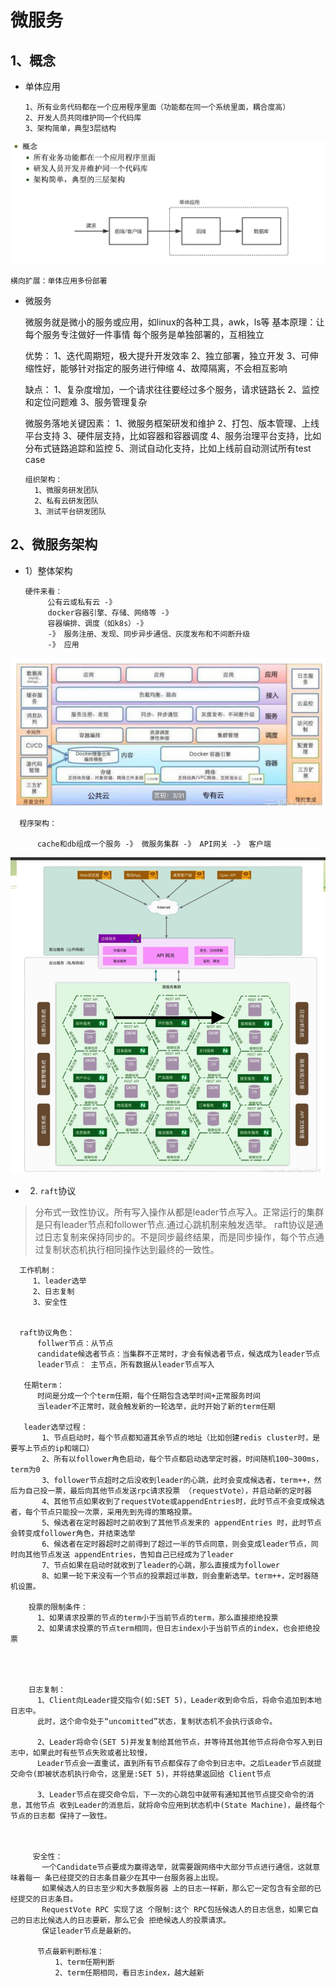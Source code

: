 # 微服务
> 


## 1、概念

- 单体应用
   
       
      1、所有业务代码都在一个应用程序里面（功能都在同一个系统里面，耦合度高）
      2、开发人员共同维护同一个代码库
      3、架构简单，典型3层结构
      
![](./dantiyingyong.jpg)
     
    横向扩展：单体应用多份部署
    
    
       
                     
                     
- 微服务
    
    
    微服务就是微小的服务或应用，如linux的各种工具，awk，ls等
    基本原理：让每个服务专注做好一件事情
    每个服务是单独部署的，互相独立
    
    
    
    优势：
      1、迭代周期短，极大提升开发效率
      2、独立部署，独立开发
      3、可伸缩性好，能够针对指定的服务进行伸缩
      4、故障隔离，不会相互影响
      
    缺点：
      1、复杂度增加，一个请求往往要经过多个服务，请求链路长
      2、监控和定位问题难
      3、服务管理复杂  


     微服务落地关键因素：
       1、微服务框架研发和维护
       2、打包、版本管理、上线平台支持
       3、硬件层支持，比如容器和容器调度
       4、服务治理平台支持，比如分布式链路追踪和监控
       5、测试自动化支持，比如上线前自动测试所有test case
       
      组织架构：
        1、微服务研发团队
        2、私有云研发团队
        3、测试平台研发团队
         
       
## 2、微服务架构

- 1）整体架构


      硬件来看：
           公有云或私有云 -》 
           docker容器引擎、存储、网络等 -》 
           容器编排、调度（如k8s）-》
           -》 服务注册、发现、同步异步通信、灰度发布和不间断升级
           -》 应用
            
![](./qj.jpg)             
      
      程序架构：
      
          cache和db组成一个服务 -》 微服务集群 -》 API网关 -》 客户端
          
          
![](./cxjg.jpg)         



- 2) `raft`协议
> 分布式一致性协议。所有写入操作从都是leader节点写入。正常运行的集群是只有leader节点和follower节点.通过心跳机制来触发选举。
raft协议是通过日志复制来保持同步的。不是同步最终结果，而是同步操作，每个节点通过复制状态机执行相同操作达到最终的一致性。
      
      工作机制： 
         1、leader选举
         2、日志复制
         3、安全性
      

      raft协议角色：
          follwer节点：从节点
          candidate候选者节点：当集群不正常时，才会有候选者节点，候选成为leader节点
          leader节点： 主节点，所有数据从leader节点写入
           
       任期term：
          时间是分成一个个term任期，每个任期包含选举时间+正常服务时间
          当leader不正常时，就会触发新的一轮选举，此时开始了新的term任期
          
       leader选举过程：
           1、节点启动时，每个节点都知道其余节点的地址（比如创建redis cluster时，是要写上节点的ip和端口）
           2、所有以follower角色启动，每个节点都启动选举定时器，时间随机100~300ms，term为0
           3、follower节点超时之后没收到leader的心跳，此时会变成候选者，term++，然后为自己投一票，最后向其他节点发送rpc请求投票 （requestVote），并启动新的定时器
           4、其他节点如果收到了requestVote或appendEntries时，此时节点不会变成候选者，每个节点只能投一次票，采用先到先得的策略投票。   
           5、候选者在定时器超时之前收到了其他节点发来的 appendEntries 时，此时节点会转变成follower角色，并结束选举
           6、候选者在定时器超时之前得到了超过一半的节点同意，则会变成leader节点，同时向其他节点发送 appendEntries，告知自己已经成为了leader 
           7、节点如果在启动时就收到了leader的心跳，那么直接成为follower
           8、如果一轮下来没有一个节点的投票超过半数，则会重新选举。term++，定时器随机设置。
           
        投票的限制条件：
          1、如果请求投票的节点的term小于当前节点的term，那么直接拒绝投票
          2、如果请求投票的节点term相同，但日志index小于当前节点的index，也会拒绝投票  
          
          
          
          
        日志复制：
          1、Client向Leader提交指令(如:SET 5)，Leader收到命令后，将命令追加到本地日志中。
          此时，这个命令处于“uncomitted”状态，复制状态机不会执行该命令。
          
          2、Leader将命令(SET 5)并发复制给其他节点，并等待其他其他节点将命令写入到日志中，如果此时有些节点失败或者比较慢，
          Leader节点会一直重试，直到所有节点都保存了命令到日志中。之后Leader节点就提交命令(即被状态机执行命令，这里是:SET 5)，并将结果返回给 Client节点  
          
          3、Leader节点在提交命令后，下一次的心跳包中就带有通知其他节点提交命令的消息，其他节点 收到Leader的消息后，就将命令应用到状态机中(State Machine)，最终每个节点的日志都 保持了一致性。
          
          
          
         安全性：
           一个Candidate节点要成为赢得选举，就需要跟网络中大部分节点进行通信，这就意味着每一 条已经提交的日志条目最少在其中一台服务器上出现。
           如果候选人的日志至少和大多数服务器 上的日志一样新，那么它一定包含有全部的已经提交的日志条目。
           RequestVote RPC 实现了这 个限制:这个 RPC包括候选人的日志信息，如果它自己的日志比候选人的日志要新，那么它会 拒绝候选人的投票请求。
           保证leader节点是最新的。 
           
          节点最新判断标准：
              1、term任期判断
              2、term任期相同，看日志index，越大越新
